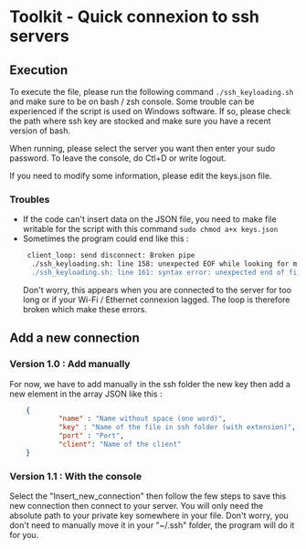 # Toolkit - Quick connexion to ssh servers

## Execution

To execute the file, please run the following command `./ssh_keyloading.sh` and make sure to be on bash / zsh console.
Some trouble can be experienced if the script is used on Windows software. If so, please check the path where ssh key are stocked and make sure you have a recent version of bash.

When running, please select the server you want then enter your sudo password.
To leave the console, do Ctl+D or write logout.

If you need to modify some information, please edit the keys.json file.

### Troubles

* If the code can't insert data on the JSON file, you need to make file writable for the script with this command `sudo chmod a+x keys.json`
* Sometimes the program could end like this :
  ``` bash
   client_loop: send disconnect: Broken pipe
    ./ssh_keyloading.sh: line 158: unexpected EOF while looking for matching `"'
    ./ssh_keyloading.sh: line 161: syntax error: unexpected end of file
  ```
  Don't worry, this appears when you are connected to the server for too long or if your Wi-Fi / Ethernet connexion lagged. The loop is therefore broken which make these errors.

## Add a new connection

### Version 1.0 : Add manually

For now, we have to add manually in the ssh folder the new key then add a new element in the array JSON like this :
``` json
    {
            "name" : "Name without space (one word)",
            "key" : "Name of the file in ssh folder (with extension)",
            "port" : "Port",
            "client": "Name of the client"
    }
```

### Version 1.1 : With the console

Select the "Insert_new_connection" then follow the few steps to save this new connection then connect to your server.
You will only need the absolute path to your private key somewhere in your file. Don't worry, you don't need to manually move it in your "~/.ssh" folder, the program will do it for you.
